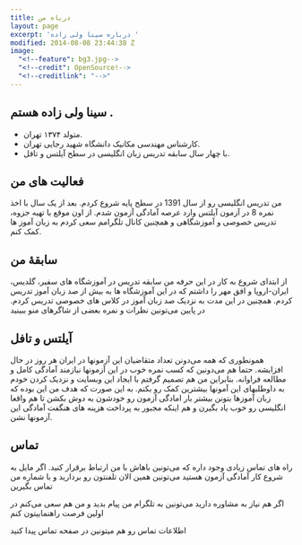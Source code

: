 ```yaml
---
title: درباه من
layout: page
excerpt: 'درباره سینا ولی زاده '
modified: 2014-08-08 23:44:38 Z
image:
  "<!--feature": bg3.jpg-->
  "<!--credit": OpenSource!-->
  "<!--creditlink": "-->"
---
```


## سینا ولی زاده هستم  .

* متولد ۱۳۷۴ تهران.
* کارشناس مهندسی مکانیک دانشگاه شهید رجایی تهران.
* با چهار سال سابقه تدریس زبان انگلیسی در سطح آیلتس و تافل.

## فعالیت های من

من تدریس انگلیسی رو از سال 1391 در سطح پایه شروع کردم. بعد از یک سال با اخذ نمره 8 در آزمون آیلتس وارد عرصه آمادگی آزمون شدم. از اون موقع با تهیه جزوه، تدریس خصوصی و آموزشگاهی و همچنین کانال تلگرامم سعی کردم به زبان آموز ها کمک کنم. 

## سابقۀ من

از ابتدای شروع به کار در این حرفه من سابقه تدریس در آموزشگاه های سفیر، گلدیس، ایران-اروپا و افق مهر را  داشتم که در این آموزشگاه ها به  بیش از صد زبان آموز تدریس کردم. همچنین در این مدت به نزدیک صد زبان آموز در کلاس های خصوصی تدریس کردم. در پایین می‌تونین نظرات و نمره بعضی از شاگرهای منو ببینید

## آیلتس و تافل

همونطوری که همه می‌دونن تعداد متقاضیان این آزمونها در ایران هر روز در حال افزایشه. حتما هم می‌دونین که کسب نمره خوب در این آزمونها نیازمند آمادگی کامل و مطالعه فراوانه. بنابراین من هم تصمیم گرفتم با ایجاد این وبسایت و نزدیک کردن خودم به داوطلبهای این آمونها بیشترین کمک رو بکنم. به این صورت که هدف من این بوده که زبان آموزها بتونن بیشتر بار امادگی آزمون رو خودشون به دوش بکشن تا هم واقعا انگلیسی رو خوب یاد بگیرن و هم اینکه مجبور به پرداخت هزینه های هنگفت آمادگی این آزمونها نشن.

## تماس

راه های تماس زیادی وجود داره که می‌تونین باهاش با من ارتباط برقرار کنید. اگر مایل به شروع کار آمادگی آزمون هستید می‌تونین همین الان تلفنتون رو بردارید و با شماره من تماس بگیرین

اگر هم نیاز به مشاوره دارید می‌تونین به تلگرام من پیام بدید و من هم سعی می‌کنم در اولین فرصت راهنماییتون کنم

  اطلاعات تماس رو هم میتونین در صفحه تماس پیدا کنید